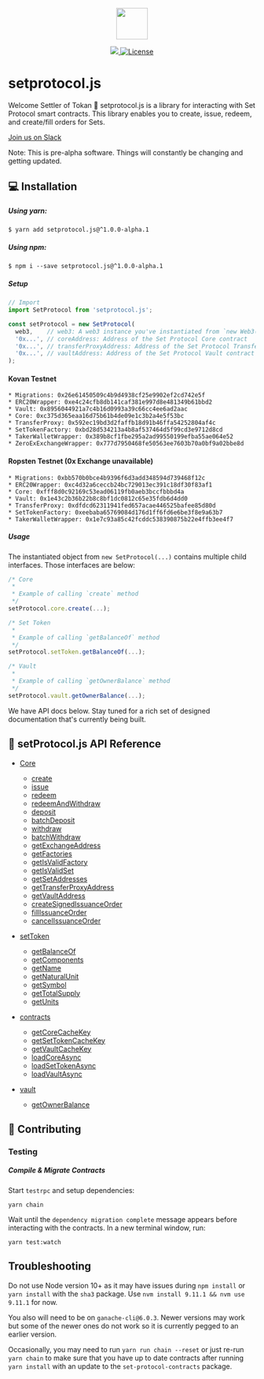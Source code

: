 <p align="center"><img src="https://s3-us-west-1.amazonaws.com/set-protocol/img/assets/set-protocol-logo.png" width="64" /></p>

<p align="center">
  <a href="https://circleci.com/gh/SetProtocol/setProtocol.js/tree/master" target="_blank" rel="noopener">
    <img src="https://img.shields.io/circleci/project/github/SetProtocol/setProtocol.js/master.svg" />
  </a>
  <a href='https://github.com/SetProtocol/setProtocol.js/blob/master/LICENSE' target="_blank" rel="noopener">
    <img src='https://img.shields.io/github/license/SetProtocol/setProtocol.js.svg' alt='License' />
  </a>
</p>

# setprotocol.js
Welcome Settler of Tokan :wave: setprotocol.js is a library for interacting with Set Protocol smart contracts.
This library enables you to create, issue, redeem, and create/fill orders for Sets.

<a href="https://join.slack.com/t/setprotocol/shared_invite/enQtMjYzNjk4MzI1NzgxLWRlYzhkY2JlNjQ4YmU4OTUwZWQ5NzdkZjM3ZDVlNzU1MTJmZWM1NTNmM2JlYmE5YzljZjFmZTBhNzkyN2M1MzQ" target="_blank" rel="noopener">
  Join us on Slack
</a>

Note: This is pre-alpha software. Things will constantly be changing and getting updated.
## :computer: Installation
##### Using yarn:
```shell
$ yarn add setprotocol.js@^1.0.0-alpha.1
```
##### Using npm:
```shell
$ npm i --save setprotocol.js@^1.0.0-alpha.1
```

##### Setup
```js
// Import
import SetProtocol from 'setprotocol.js';

const setProtocol = new SetProtocol(
  web3,    // web3: A web3 instance you've instantiated from `new Web3(currentProvider)`
  '0x...', // coreAddress: Address of the Set Protocol Core contract
  '0x...', // transferProxyAddress: Address of the Set Protocol Transfer Proxy contract
  '0x...', // vaultAddress: Address of the Set Protocol Vault contract
);
```

#### Kovan Testnet
```
* Migrations: 0x26e61450509c4b9d4938cf25e9902ef2cd742e5f
* ERC20Wrapper: 0xe4c24cfb8db141caf381e997d8e481349b61bbd2
* Vault: 0x8956044921a7c4b16d0993a39c66cc4ee6ad2aac
* Core: 0xc375d365eaa16d75b61b4de09e1c3b2a4e5f53bc
* TransferProxy: 0x592ec19bd3d2faffb18d91b46ffa54252804af4c
* SetTokenFactory: 0xbd28d534213a4b8af537464d5f99cd3e9712d8cd
* TakerWalletWrapper: 0x389b8cf1fbe295a2ad99550199efba55ae064e52
* ZeroExExchangeWrapper: 0x777d7950468fe50563ee7603b70a0bf9a02bbe8d
```

#### Ropsten Testnet (0x Exchange unavailable)
```
* Migrations: 0xbb570b0bce4b9396f6d3add348594d739468f12c
* ERC20Wrapper: 0xc4d32a6ceccb24bc729013ec391c18df30f83af1
* Core: 0xfff8d0c92169c53ead06119fb0aeb3bccfbbbd4a
* Vault: 0x1e43c2b36b22b8c8bf1dc0812c65e35fdb6d4dd0
* TransferProxy: 0xdfdcd62311941fed657acae446525bafee85d80d
* SetTokenFactory: 0xeebaba65769084d176d1ff6fd6e6be3f8e9a63b7
* TakerWalletWrapper: 0x1e7c93a85c42fcddc538390875b22e4ffb3ee4f7
```

##### Usage
The instantiated object from `new SetProtocol(...)` contains multiple child interfaces. Those interfaces are below:
```js
/* Core
 * 
 * Example of calling `create` method
 */
setProtocol.core.create(...);

/* Set Token
 * 
 * Example of calling `getBalanceOf` method
 */
setProtocol.setToken.getBalanceOf(...);

/* Vault
 * 
 * Example of calling `getOwnerBalance` method
 */
setProtocol.vault.getOwnerBalance(...);
```

We have API docs below. Stay tuned for a rich set of designed documentation that's currently being built.

## :rocket: setProtocol.js API Reference
* [Core](documentation/classes/_coreapi_.coreapi.md)
  * [create](documentation/classes/_coreapi_.coreapi.md#create)
  * [issue](documentation/classes/_coreapi_.coreapi.md#issue)
  * [redeem](documentation/classes/_coreapi_.coreapi.md#redeem)
  * [redeemAndWithdraw](documentation/classes/_coreapi_.coreapi.md#redeemandwithdraw)
  * [deposit](documentation/classes/_coreapi_.coreapi.md#deposit)
  * [batchDeposit](documentation/classes/_coreapi_.coreapi.md#batchdeposit)
  * [withdraw](documentation/classes/_coreapi_.coreapi.md#withdraw)
  * [batchWithdraw](documentation/classes/_coreapi_.coreapi.md#batchwithdraw)
  * [getExchangeAddress](documentation/classes/_coreapi_.coreapi.md#getexchangeaddress)
  * [getFactories](documentation/classes/_coreapi_.coreapi.md#getfactories)
  * [getIsValidFactory](documentation/classes/_coreapi_.coreapi.md#getisvalidfactory)
  * [getIsValidSet](documentation/classes/_coreapi_.coreapi.md#getisvalidset)
  * [getSetAddresses](documentation/classes/_coreapi_.coreapi.md#getsetaddresses)
  * [getTransferProxyAddress](documentation/classes/_coreapi_.coreapi.md#gettransferproxyaddress)
  * [getVaultAddress](documentation/classes/_coreapi_.coreapi.md#getvaultaddress)
  * [createSignedIssuanceOrder](documentation/classes/_coreapi_.coreapi.md#createsignedissuanceorder)
  * [fillIssuanceOrder](documentation/classes/_coreapi_.coreapi.md#fillissuanceorder)
  * [cancelIssuanceOrder](documentation/classes/_coreapi_.coreapi.md#cancelissuanceorder)

* [setToken](documentation/classes/_settokenapi_.settokenapi.md)
  * [getBalanceOf](documentation/classes/_settokenapi_.settokenapi.md#getbalanceof)
  * [getComponents](documentation/classes/_settokenapi_.settokenapi.md#getcomponents)
  * [getName](documentation/classes/_settokenapi_.settokenapi.md#getname)
  * [getNaturalUnit](documentation/classes/_settokenapi_.settokenapi.md#getnaturalunit)
  * [getSymbol](documentation/classes/_settokenapi_.settokenapi.md#getsymbol)
  * [getTotalSupply](documentation/classes/_settokenapi_.settokenapi.md#gettotalsupply)
  * [getUnits](documentation/classes/_settokenapi_.settokenapi.md#getunits)

* [contracts](documentation/classes/_contractsapi_.contractsapi.md)
  * [getCoreCacheKey](documentation/classes/_contractsapi_.contractsapi.md#getcorecachekey)
  * [getSetTokenCacheKey](documentation/classes/_contractsapi_.contractsapi.md#getsettokencachekey)
  * [getVaultCacheKey](documentation/classes/_contractsapi_.contractsapi.md#getvaultcachekey)
  * [loadCoreAsync](documentation/classes/_contractsapi_.contractsapi.md#loadcoreasync)
  * [loadSetTokenAsync](documentation/classes/_contractsapi_.contractsapi.md#loadsettokenasync)
  * [loadVaultAsync](documentation/classes/_contractsapi_.contractsapi.md#loadvaultasync)

* [vault](documentation/classes/_vaultapi_.vaultapi.md)
  * [getOwnerBalance](documentation/classes/_vaultapi_.vaultapi.md#getownerbalance)

## :raising_hand: Contributing
### Testing
##### Compile & Migrate Contracts

Start `testrpc` and setup dependencies:
```
yarn chain
```
Wait until the `dependency migration complete` message appears before interacting with the contracts.
In a new terminal window, run:
```
yarn test:watch
```

## Troubleshooting
Do not use Node version 10+ as it may have issues during `npm install` or `yarn install` with the `sha3` package.  Use `nvm install 9.11.1 && nvm use 9.11.1` for now.

You also will need to be on `ganache-cli@6.0.3`.  Newer versions may work but some of the newer ones do not work so it is currently pegged to an earlier version.

Occasionally, you may need to run `yarn run chain --reset` or just re-run `yarn chain` to make sure that you have up to date contracts after running `yarn install` with an update to the `set-protocol-contracts` package.
